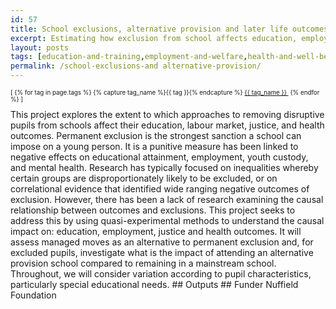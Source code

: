 ```yaml
---
id: 57
title: School exclusions, alternative provision and later life outcomes
excerpt: Estimating how exclusion from school affects education, employment, justice and health outcomes 
layout: posts
tags: [education-and-training,employment-and-welfare,health-and-well-being,instrumental-variables]
permalink: /school-exclusions-and alternative-provision/
---
```

<div>
  <p style="font-size:.7em;">
    [
    {% for tag in page.tags %}
      {% capture tag_name %}{{ tag }}{% endcapture %}
      <a href="/{{ tag_name }}"><nobr>{{ tag_name }}</nobr>&nbsp;</a>
    {% endfor %}
    ]
  </p>
</div>
This project explores the extent to which approaches to removing disruptive pupils from schools affect their education, labour market, justice, and health outcomes. Permanent exclusion is the strongest sanction a school can impose on a young person. It is a punitive measure has been linked to negative effects on educational attainment, employment, youth custody, and mental health. Research has typically focused on inequalities whereby certain groups are disproportionately likely to be excluded, or on correlational evidence that identified wide ranging negative outcomes of exclusion. However, there has been a lack of research examining the causal relationship between outcomes and exclusions. This project seeks to address this by using quasi-experimental methods to understand the causal impact on: education, employment, justice and health outcomes. It will assess managed moves as an alternative to permanent exclusion and, for excluded pupils, investigate what is the impact of attending an alternative provision school compared to remaining in a mainstream school. Throughout, we will consider variation according to pupil characteristics, particularly special educational needs.
## Outputs
## Funder
Nuffield Foundation
